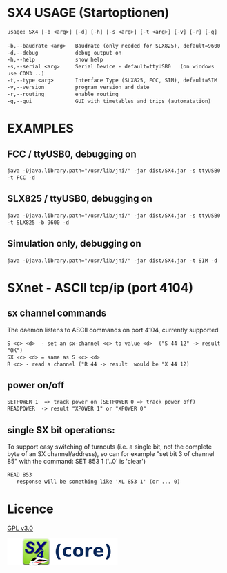 # SX4 USAGE (Startoptionen)



    usage: SX4 [-b <arg>] [-d] [-h] [-s <arg>] [-t <arg>] [-v] [-r] [-g]

    -b,--baudrate <arg>   Baudrate (only needed for SLX825), default=9600
    -d,--debug            debug output on
    -h,--help             show help
    -s,--serial <arg>     Serial Device - default=ttyUSB0   (on windows use COM3 ..)
    -t,--type <arg>       Interface Type (SLX825, FCC, SIM), default=SIM
    -v,--version          program version and date
    -r,--routing          enable routing
    -g,--gui              GUI with timetables and trips (automatation)

# EXAMPLES

## FCC / ttyUSB0, debugging on

    java -Djava.library.path="/usr/lib/jni/" -jar dist/SX4.jar -s ttyUSB0 -t FCC -d

## SLX825 / ttyUSB0, debugging on

    java -Djava.library.path="/usr/lib/jni/" -jar dist/SX4.jar -s ttyUSB0 -t SLX825 -b 9600 -d

## Simulation only, debugging on

    java -Djava.library.path="/usr/lib/jni/" -jar dist/SX4.jar -t SIM -d

# SXnet - ASCII tcp/ip (port 4104)

## sx channel commands

The daemon listens to ASCII commands on port 4104, currently supported

    S <c> <d>  - set an sx-channel <c> to value <d>  ("S 44 12" -> result "OK")
    SX <c> <d> = same as S <c> <d>
    R <c> - read a channel ("R 44 -> result  would be "X 44 12)

## power on/off

    SETPOWER 1  => track power on (SETPOWER 0 => track power off)
    READPOWER  -> result "XPOWER 1" or "XPOWER 0"

## single SX bit operations:

To support easy switching of turnouts (i.e. a single bit, not the complete byte of an SX channel/address), so can for example "set bit 3 of channel 85" with the command:
SET 853 1 ('..0' is 'clear')

    READ 853
       response will be something like 'XL 853 1' (or ... 0)

# Licence

[GPL v3.0](https://www.gnu.org/licenses/gpl-3.0.en.html)

![](sx4_loco2_core.png)


